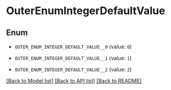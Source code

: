 # OuterEnumIntegerDefaultValue

## Enum


* `OUTER_ENUM_INTEGER_DEFAULT_VALUE__0` (value: `0`)

* `OUTER_ENUM_INTEGER_DEFAULT_VALUE__1` (value: `1`)

* `OUTER_ENUM_INTEGER_DEFAULT_VALUE__2` (value: `2`)


[[Back to Model list]](../README.md#documentation-for-models) [[Back to API list]](../README.md#documentation-for-api-endpoints) [[Back to README]](../README.md)


